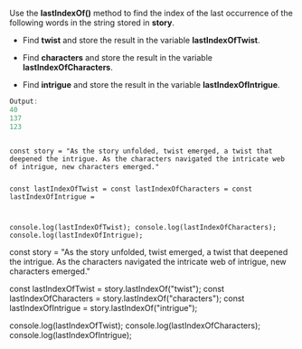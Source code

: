 Use the **lastIndexOf()** method to find
the index of the last occurrence of the
following words in the string stored in **story**.

- Find **twist** and store the result in the variable **lastIndexOfTwist**.

- Find **characters** and store the result in the variable **lastIndexOfCharacters**.

- Find **intrigue** and store the result in the variable **lastIndexOfIntrigue**.

```js
Output:
40
137
123
```
<codeblock language="javascript" type="exercise" testMode="fixedInput">
<code>
const story = "As the story unfolded, twist emerged, a twist that deepened the intrigue. As the characters navigated the intricate web of intrigue, new characters emerged."

const lastIndexOfTwist =
const lastIndexOfCharacters =
const lastIndexOfIntrigue =

console.log(lastIndexOfTwist);
console.log(lastIndexOfCharacters);
console.log(lastIndexOfIntrigue);
</code>

<solution>
const story = "As the story unfolded, twist emerged, a twist that deepened the intrigue. As the characters navigated the intricate web of intrigue, new characters emerged."

const lastIndexOfTwist = story.lastIndexOf("twist");
const lastIndexOfCharacters = story.lastIndexOf("characters");
const lastIndexOfIntrigue = story.lastIndexOf("intrigue");

console.log(lastIndexOfTwist);
console.log(lastIndexOfCharacters);
console.log(lastIndexOfIntrigue);
</solution>
</codeblock>
